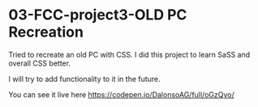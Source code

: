 # 03-FCC-project3-OLD PC Recreation

Tried to recreate an old PC with CSS.
I did this project to learn SaSS and overall CSS better.

I will try to add functionality to it in the future.

You can see it live here https://codepen.io/DalonsoAG/full/oGzQyo/
